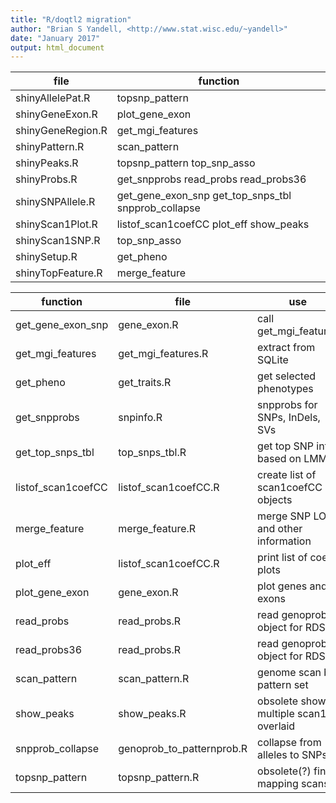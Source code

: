 ```yaml
---
title: "R/doqtl2 migration"
author: "Brian S Yandell, <http://www.stat.wisc.edu/~yandell>"
date: "January 2017"
output: html_document
---
```


file              | function
----------------- | --------
shinyAllelePat.R |topsnp_pattern 
shinyGeneExon.R |plot_gene_exon
shinyGeneRegion.R |get_mgi_features
shinyPattern.R |scan_pattern
shinyPeaks.R |topsnp_pattern top_snp_asso
shinyProbs.R |get_snpprobs read_probs read_probs36
shinySNPAllele.R |get_gene_exon_snp get_top_snps_tbl snpprob_collapse
shinyScan1Plot.R |listof_scan1coefCC plot_eff show_peaks
shinyScan1SNP.R |top_snp_asso
shinySetup.R |get_pheno
shinyTopFeature.R |merge_feature

function          | file | use
----------------- | -------- | --------
get_gene_exon_snp | gene_exon.R | call get_mgi_features
get_mgi_features  | get_mgi_features.R | extract from SQLite
get_pheno         | get_traits.R | get selected phenotypes
get_snpprobs      | snpinfo.R   | snpprobs for SNPs, InDels, SVs
get_top_snps_tbl  | top_snps_tbl.R | get top SNP info based on LMMs
listof_scan1coefCC | listof_scan1coefCC.R | create list of scan1coefCC objects
merge_feature     | merge_feature.R | merge SNP LOD and other information
plot_eff          | listof_scan1coefCC.R | print list of coef plots
plot_gene_exon    | gene_exon.R | plot genes and exons
read_probs        | read_probs.R | read genoprob object for RDS
read_probs36      | read_probs.R | read genoprob object for RDS
scan_pattern      | scan_pattern.R | genome scan by pattern set
show_peaks        | show_peaks.R | obsolete show multiple scan1 overlaid
snpprob_collapse  | genoprob_to_patternprob.R | collapse from alleles to SNPs
topsnp_pattern    | topsnp_pattern.R | obsolete(?) fine mapping scans


